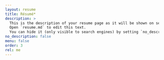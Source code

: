 ```yaml
---
layout: resume
title: Résumé*
description: >
  This is the description of your resume page as it will be shown on search engines.
  Open `resume.md` to edit this text.
  You can hide it (only visible to search engines) by setting `no_description` to `true`.
no_description: false
menu: false
order: 3
rel: me
---
```

